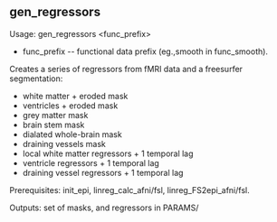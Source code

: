 gen_regressors
--------------
Usage: gen_regressors <func_prefix>

+ func_prefix -- functional data prefix (eg.,smooth in func_smooth).

Creates a series of regressors from fMRI data and a freesurfer segmentation: 

+ white matter + eroded mask
+ ventricles + eroded mask
+ grey matter mask
+ brain stem mask
+ dialated whole-brain mask
+ draining vessels mask
+ local white matter regressors + 1 temporal lag
+ ventricle regressors + 1 temporal lag
+ draining vessel regressors + 1 temporal lag

Prerequisites: init_epi, linreg_calc_afni/fsl, linreg_FS2epi_afni/fsl.

Outputs: set of masks, and regressors in PARAMS/

